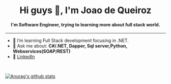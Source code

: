 <h1 align="center">Hi guys 👋, I'm Joao de Queiroz</h1>

<h4 align="center">
  I'm Software Engineer, trying to learning more about full stack world.
</h4


<br>
<hr>

- 🌱 I’m  learning Full Stack development focusing in .NET.
- 💬 Ask me about: **C#/.NET, Dapper, Sql server,Python, Webservices(SOAP/REST)**
- 💼 [LinkedIn](https://www.linkedin.com/in/joaogqueiroz/?locale=en_US)

<br>

[![Anurag's github stats](https://github-readme-stats.vercel.app/api?username=joaogqueiroz&theme=dark&layout=compact)](https://github.com/anuraghazra/github-readme-stats)

<br>


